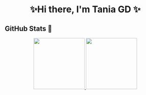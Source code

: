 <h1 align="center">✨Hi there, I'm Tania GD ✨</h1>

<h2>GitHub Stats 💫</h2>

<div align="center">
  <a href="https://github.com/taniagd">
  <img height="160em" src="https://github-readme-stats.vercel.app/api?username=taniagd&show_icons=true&theme=nightowl&include_all_commits=true&count_private=true"/>
  <img height="160em" src="https://github-readme-stats.vercel.app/api/top-langs/?username=taniagd&layout=compact&langs_count=7&theme=nightowl"/>
</div>
 
